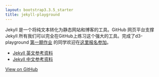 ```yaml
---
layout: bootstrap3.3.5_starter
title: jekyll-playground
---
```

Jekyll 是一个将纯文本转化为静态网站和博客的工具。GitHub 网页平台支撑Jekyll 所有我们可以完全在GitHub上练习这个强大的工具。完成了d3-playground [第一期作业](https://github.com/bigdata-mindstorms/d3-playground/issues?q=is%3Aopen+is%3Aissue+milestone%3A%E6%96%B0%E6%88%AA%E6%AD%A2%E6%97%A5%E6%9C%9F2016%2F02%2F24) 的同学欢迎在[这里报名参加](https://github.com/bigdata-mindstorms/d3-playground/issues/45)。

- [Jekyll 英文参考资料](http://jekyllrb.com/)
- [Jekyll 中文参考资料](http://jekyll.bootcss.com/)

[View on GitHub](https://github.com/bigdata-mindstorms/jekyll-playground)  
